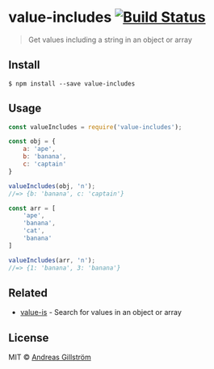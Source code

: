 # value-includes [![Build Status](https://travis-ci.org/gillstrom/value-includes.svg?branch=master)](https://travis-ci.org/gillstrom/value-includes)

> Get values including a string in an object or array


## Install

```
$ npm install --save value-includes
```


## Usage

```js
const valueIncludes = require('value-includes');

const obj = {
	a: 'ape',
	b: 'banana',
	c: 'captain'
}

valueIncludes(obj, 'n');
//=> {b: 'banana', c: 'captain'}

const arr = [
	'ape',
	'banana',
	'cat',
	'banana'
]

valueIncludes(arr, 'n');
//=> {1: 'banana', 3: 'banana'}
```


## Related

* [value-is](https://github.com/gillstrom/value-is) - Search for values in an object or array


## License

MIT © [Andreas Gillström](http://github.com/gillstrom)
